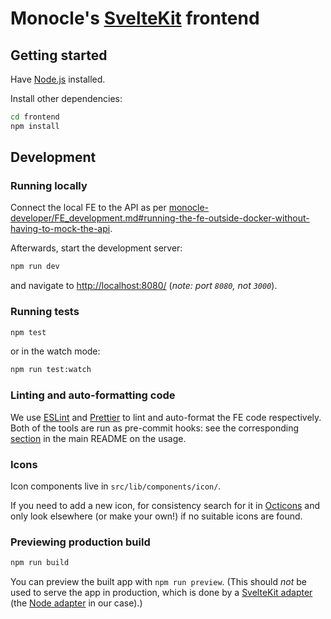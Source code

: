 # Monocle's [SvelteKit](https://kit.svelte.dev/) frontend

## Getting started

Have [Node.js](https://nodejs.org) installed.

Install other dependencies:

```bash
cd frontend
npm install
```

## Development

### Running locally

Connect the local FE to the API as per [monocle-developer/FE_development.md#running-the-fe-outside-docker-without-having-to-mock-the-api](https://gitlab.internal.sanger.ac.uk/sanger-pathogens/monocle-developer/-/blob/master/FE_development.md#running-the-fe-outside-docker-without-having-to-mock-the-api).

Afterwards, start the development server:

```bash
npm run dev
```

and navigate to [http://localhost:8080/](http://localhost:8080/) (_note: port `8080`, not `3000`_).

### Running tests

```bash
npm test
```

or in the watch mode:

```bash
npm run test:watch
```

### Linting and auto-formatting code

We use [ESLint](https://eslint.org/) and [Prettier](https://prettier.io/) to lint and auto-format the FE code respectively. Both of the tools are run as pre-commit hooks: see the corresponding [section](https://gitlab.internal.sanger.ac.uk/sanger-pathogens/monocle#pre-commit-hooks) in the main README on the usage.

### Icons

Icon components live in `src/lib/components/icon/`.

If you need to add a new icon, for consistency search for it in
[Octicons](https://primer.style/octicons/) and only look elsewhere (or make your own!) if no
suitable icons are found.

### Previewing production build

```bash
npm run build
```

You can preview the built app with `npm run preview`. (This should _not_ be used
to serve the app in production, which is done by a [SvelteKit adapter](https://kit.svelte.dev/docs#adapters) (the [Node adapter](https://github.com/sveltejs/kit/tree/master/packages/adapter-node) in our case).)
